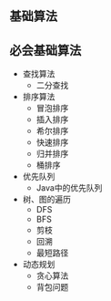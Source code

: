## 基础算法

## 必会基础算法

- 查找算法
  - 二分查找
- 排序算法
  - 冒泡排序
  - 插入排序
  - 希尔排序
  - 快速排序
  - 归并排序
  - 桶排序
- 优先队列
  - Java中的优先队列
- 树、图的遍历
  - DFS
  - BFS
  - 剪枝
  - 回溯
  - 最短路径
- 动态规划
  - 贪心算法
  - 背包问题